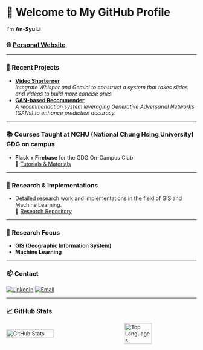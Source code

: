 # 👋 Welcome to My GitHub Profile
I'm **An-Syu Li**

### 🌐 [Personal Website](https://per-info-devs-projects-9393dff0.vercel.app/)

---

### 🚀 Recent Projects
- [**Video Shorterner**](https://github.com/stars/Louis-Li-dev/lists/professor-assigned-project)  
  *Integrate Whisper and Gemini to construct a system that takes slides and videos to build more concise ones* 
- [**GAN-based Recommender**](https://github.com/Louis-Li-dev?tab=repositories)  
  *A recommendation system leveraging Generative Adversarial Networks (GANs) to enhance prediction accuracy.*

---

### 📚 Courses Taught at NCHU (National Chung Hsing University) GDG on campus
- **Flask + Firebase** for the GDG On-Campus Club  
  🔗 [Tutorials & Materials](https://github.com/stars/Louis-Li-dev/lists/tutorial)

---

### 🔬 Research & Implementations
- Detailed research work and implementations in the field of GIS and Machine Learning.  
  🔗 [Research Repository](https://github.com/stars/Louis-Li-dev/lists/research)

---

### 🎯 Research Focus
- **GIS (Geographic Information System)**
- **Machine Learning**

---

### 📫 Contact
[![LinkedIn](https://img.shields.io/badge/LinkedIn-Connect-blue?logo=linkedin&style=flat)](https://www.linkedin.com/in/an-syu-li-10897a273/)
[![Email](https://img.shields.io/badge/Email-Contact-c14438?logo=gmail&style=flat)](mailto:yessir0621@gmail.com)




---
### 📈 GitHub Stats

<div style="display: flex; justify-content: space-between; align-items: center;">
  <img src="https://github-readme-stats.vercel.app/api?username=Louis-Li-dev&show_icons=true&theme=radical" alt="GitHub Stats" style="width: 50%;" />
  <img src="https://github-readme-stats.vercel.app/api/top-langs/?username=Louis-Li-dev&layout=compact&theme=radical" alt="Top Languages" style="width: 38%;" />
</div>

